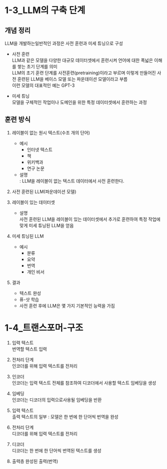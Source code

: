 # 1-3_LLM의 구축 단계
## 개념 정리
LLM을 개발하는일반적인 과정은 사전 훈련과 미세 튜닝으로 구성
- 사전 훈련   
LLM과 같은 모델을 다양한 대규모 데이터셋에서 훈련시켜 언어에 대한 폭넓은 이해를 쌓는 초기 단계를 의미   
LLM의 초기 훈련 단계를 사전훈련(pretraining)이라고 부르며 이렇게 만들어진 사전 훈련된 LLM을 베이스 모델 또는 파운데이션 모델이라고 부름   
이런 모델의 대표적인 예는 GPT-3  

- 미세 튜닝   
모델을 구체적인 작업이나 도메인을 위한 특정 데이터셋에서 훈련하는 과정



## 훈련 방식
1. 레이블이 없는 원시 텍스트(수조 개의 단어)   
	- 예시
		- 인터넷 텍스트   
		- 책   
		- 위키백과   
		- 연구 논문   
	- 설명   
	: LLM을 레이블이 없는 텍스트 데이터에서 사전 훈련한다.

2. 사전 훈련된 LLM(파운데이션 모델)

3. 레이블이 있는 데이터셋
	- 설명   
	사전 훈련된 LLM을 레이블이 있는 데이터셋에서 추가로 훈련하여 특정 작업에 맞게 미세 튜닝된 LLM을 얻음  

4. 미세 튜닝된 LLM
	- 예시
		- 분류   
		- 요약   
		- 번역   
		- 개인 비서   

5. 결과
	- 텍스트 완성   
	- 퓨-샷 학습
	- 사전 훈련 후에 LLM은 몇 가지 기본적인 능력을 가짐


# 1-4_트랜스포머-구조

1. 입력 텍스트   
	번역할 텍스트 입력   
2. 전처리 단계   
	인코더를 위해 입력 텍스트를 전처리   

3. 인코더   
	인코더는 입력 텍스트 전체를 참조하여 디코더에서 사용할 텍스트 임베딩을 생성   

4. 임베딩   
	인코더는 디코더의 입력으로사용될 임베딩을 반환   

5. 입력 텍스트   
	출력 텍스트의 일부 : 모델은 한 번에 한 단어씩 번역을 완성   

6. 전처리 단계   
	디코더를 위해 입력 텍스트를 전처리   

7. 디코더   
	디코더는 한 번에 한 단어씩 번역된 텍스트를 생성   

8. 출력층
	완성된 출력(번역)   


   

